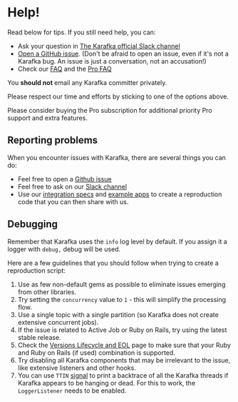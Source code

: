 # Help!

Read below for tips.  If you still need help, you can:

* Ask your question in [The Karafka official Slack channel](https://slack.karafka.io)
* [Open a GitHub issue](../issues/new).  (Don't be afraid to open an issue, even if it's not a Karafka bug.  An issue is just a conversation, not an accusation!)
* Check our [FAQ](FAQ) and the [Pro FAQ](Pro-FAQ)

You **should not** email any Karafka committer privately.

Please respect our time and efforts by sticking to one of the options above.

Please consider buying the Pro subscription for additional priority Pro support and extra features.

## Reporting problems

When you encounter issues with Karafka, there are several things you can do:

- Feel free to open a [Github issue](https://github.com/karafka/karafka/issues)
- Feel free to ask on our [Slack channel](https://slack.karafka.io)
- Use our [integration specs](https://github.com/karafka/karafka/tree/master/spec/integrations) and [example apps](https://github.com/karafka/example-apps) to create a reproduction code that you can then share with us.

## Debugging

Remember that Karafka uses the `info` log level by default. If you assign it a logger with `debug,` debug will be used.

Here are a few guidelines that you should follow when trying to create a reproduction script:

1. Use as few non-default gems as possible to eliminate issues emerging from other libraries.
2. Try setting the `concurrency` value to `1` - this will simplify the processing flow.
3. Use a single topic with a single partition (so Karafka does not create extensive concurrent jobs).
4. If the issue is related to Active Job or Ruby on Rails, try using the latest stable release.
5. Check the [Versions Lifecycle and EOL](Versions-Lifecycle-and-EOL) page to make sure that your Ruby and Ruby on Rails (if used) combination is supported.
6. Try disabling all Karafka components that may be irrelevant to the issue, like extensive listeners and other hooks.
7. You can use `TTIN` [signal](Signals-and-statuses#signals) to print a backtrace of all the Karafka threads if Karafka appears to be hanging or dead. For this to work, the `LoggerListener` needs to be enabled.

